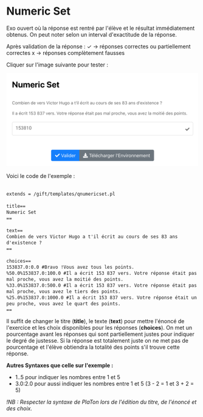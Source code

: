 # Numeric Set

Exo ouvert où la réponse est rentré par l'élève et le résultat immédiatement obtenus. On peut noter selon un interval 
d'exactitude de la réponse. 

Après validation de la réponse : 
✓ -> réponses correctes ou partiellement correctes
x -> réponses complètement fausses 

Cliquer sur l'image suivante pour tester : 

[![image](Numeric_set.png)](https://pl.u-pem.fr/filebrowser/demo/33534/)

Voici le code de l'exemple : 

```{r}

extends = /gift/templates/qnumericset.pl

title==
Numeric Set
==

text==
Combien de vers Victor Hugo a t'il écrit au cours de ses 83 ans d'existence ?
==

choices==
153837.0:0.0 #Bravo !Vous avez tous les points.
%50.0%153837.0:100.0 #Il a écrit 153 837 vers. Votre réponse était pas mal proche, vous avez la moitié des points.
%33.0%153837.0:500.0 #Il a écrit 153 837 vers. Votre réponse était pas mal proche, vous avez le tiers des points.
%25.0%153837.0:1000.0 #Il a écrit 153 837 vers. Votre réponse était un peu proche, vous avez le quart des points.
== 

```

Il suffit de changer le titre (**title**), le texte (**text**) pour mettre l'énoncé de l'exercice et les choix disponibles pour les réponses (**choices**).
On met un pourcentage avant les réponses qui sont partiellement justes pour indiquer le degré de justesse. Si la réponse est totalement juste on ne met pas
de pourcentage et l'élève obtiendra la totalité des points s'il trouve cette réponse. 

**Autres Syntaxes que celle sur l'exemple :**

- 1..5 pour indiquer les nombres entre 1 et 5
- 3.0:2.0 pour aussi indiquer les nombres entre 1 et 5 (3 - 2 = 1 et 3 + 2 = 5)

*!NB : Respecter la syntaxe de PlaTon lors de l'édition du titre, de l'énoncé et des choix.*
